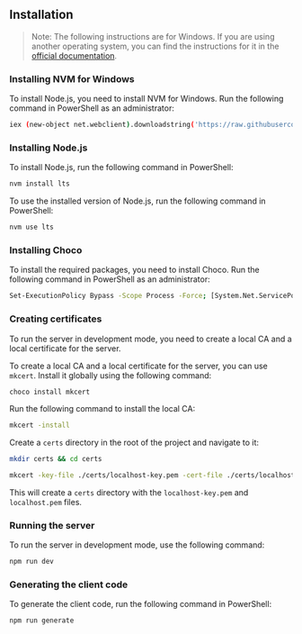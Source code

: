 ## Installation

> Note: The following instructions are for Windows. If you are using another operating system, you can find the instructions for it in the [official documentation](https://nodejs.org/en/download/package-manager/).

### Installing NVM for Windows

To install Node.js, you need to install NVM for Windows. Run the following command in PowerShell as an administrator:

```bash
iex (new-object net.webclient).downloadstring('https://raw.githubusercontent.com/creationix/nvm/v1.1.7/install.ps1')
```

### Installing Node.js

To install Node.js, run the following command in PowerShell:

```bash
nvm install lts
```

To use the installed version of Node.js, run the following command in PowerShell:

```bash
nvm use lts
```

### Installing Choco

To install the required packages, you need to install Choco. Run the following command in PowerShell as an administrator:

```bash
Set-ExecutionPolicy Bypass -Scope Process -Force; [System.Net.ServicePointManager]::SecurityProtocol = [System.Net.ServicePointManager]::SecurityProtocol -bor 3072; iex ((New-Object System.Net.WebClient).DownloadString('https://chocolatey.org/install.ps1'))
```

### Creating certificates

To run the server in development mode, you need to create a local CA and a local certificate for the server.

To create a local CA and a local certificate for the server, you can use `mkcert`. Install it globally using the following command:

```bash
choco install mkcert
```

Run the following command to install the local CA:

```bash
mkcert -install
```

Create a `certs` directory in the root of the project and navigate to it:

```bash
mkdir certs && cd certs
```

```bash
mkcert -key-file ./certs/localhost-key.pem -cert-file ./certs/localhost.pem localhost 127.0.0.1 ::1
```

This will create a `certs` directory with the `localhost-key.pem` and `localhost.pem` files.

### Running the server

To run the server in development mode, use the following command:

```bash
npm run dev
```

### Generating the client code

To generate the client code, run the following command in PowerShell:

```bash
npm run generate
```
